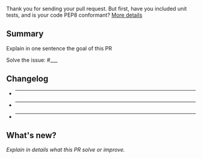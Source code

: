 Thank you for sending your pull request. 
But first, have you included unit tests, and is your code PEP8 conformant? [More details](https://github.com/Trading-Bot/CryptoBot/blob/dev/CONTRIBUTING.md)

## Summary
Explain in one sentence the goal of this PR

Solve the issue: #___

## Changelog

  - _____
  - _____
  - _____

## What's new?
*Explain in details what this PR solve or improve.* 
